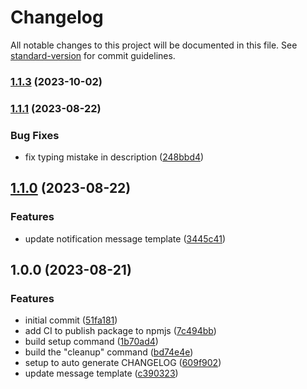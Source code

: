 # Changelog

All notable changes to this project will be documented in this file. See [standard-version](https://github.com/conventional-changelog/standard-version) for commit guidelines.

### [1.1.3](https://github.com/TMH-SE/cloudbuild-notifier-cli/compare/v1.1.1...v1.1.3) (2023-10-02)

### [1.1.1](https://github.com/TMH-SE/cloudbuild-notifier-cli/compare/v1.1.0...v1.1.1) (2023-08-22)


### Bug Fixes

* fix typing mistake in description ([248bbd4](https://github.com/TMH-SE/cloudbuild-notifier-cli/commits/248bbd40256b29f91f8a0bea3d9ed94d430eef70))

## [1.1.0](https://github.com/TMH-SE/cloudbuild-notifier-cli/compare/v1.0.0...v1.1.0) (2023-08-22)


### Features

* update notification message template ([3445c41](https://github.com/TMH-SE/cloudbuild-notifier-cli/commits/3445c418e137cdd65e09921c6199fc2fcf7c0bf0))

## 1.0.0 (2023-08-21)


### Features

* initial commit ([51fa181](https://github.com/TMH-SE/cloudbuild-notifier-cli/commits/51fa181093ec9a0af6ebdaf7bc9656c6a1fd065e))
* add CI to publish package to npmjs ([7c494bb](https://github.com/TMH-SE/cloudbuild-notifier-cli/commits/7c494bbfa2bf53052f9e88de339b0e012720c15a))
* build setup command ([1b70ad4](https://github.com/TMH-SE/cloudbuild-notifier-cli/commits/1b70ad4a81a7c1e95bf12578183b9e6041d44ce6))
* build the "cleanup" command ([bd74e4e](https://github.com/TMH-SE/cloudbuild-notifier-cli/commits/bd74e4ea2e0fe56b8781d36685b184fba5cd210d))
* setup to auto generate CHANGELOG ([609f902](https://github.com/TMH-SE/cloudbuild-notifier-cli/commits/609f902af9d0d8570e7c2afb1e03cbde9100592c))
* update message template ([c390323](https://github.com/TMH-SE/cloudbuild-notifier-cli/commits/c3903230c7d512283451b10cf8ef7e28b7440866))
